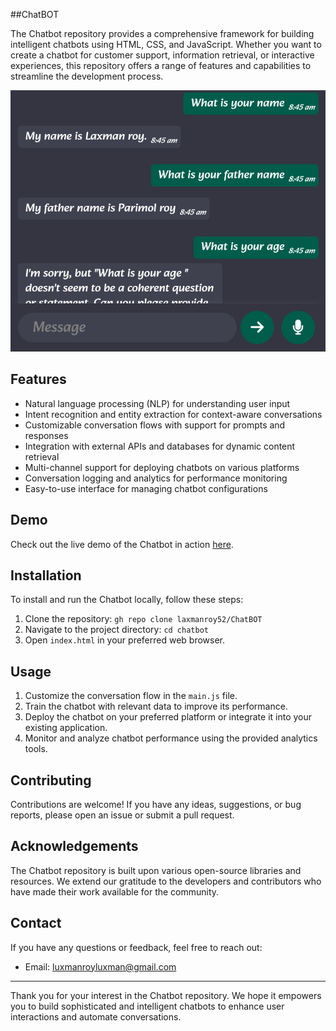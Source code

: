 ##ChatBOT

The Chatbot repository provides a comprehensive framework for building intelligent chatbots using HTML, CSS, and JavaScript. Whether you want to create a chatbot for customer support, information retrieval, or interactive experiences, this repository offers a range of features and capabilities to streamline the development process.

![Chatbot Screenshot](Screenshot_20230620-084538~2.png)

## Features

- Natural language processing (NLP) for understanding user input
- Intent recognition and entity extraction for context-aware conversations
- Customizable conversation flows with support for prompts and responses
- Integration with external APIs and databases for dynamic content retrieval
- Multi-channel support for deploying chatbots on various platforms
- Conversation logging and analytics for performance monitoring
- Easy-to-use interface for managing chatbot configurations

## Demo

Check out the live demo of the Chatbot in action [here](https://laxmanroy52.github.io/ChatBOT).

## Installation

To install and run the Chatbot locally, follow these steps:

1. Clone the repository: `gh repo clone laxmanroy52/ChatBOT`
2. Navigate to the project directory: `cd chatbot`
3. Open `index.html` in your preferred web browser.

## Usage

1. Customize the conversation flow in the `main.js` file.
2. Train the chatbot with relevant data to improve its performance.
3. Deploy the chatbot on your preferred platform or integrate it into your existing application.
4. Monitor and analyze chatbot performance using the provided analytics tools.

## Contributing

Contributions are welcome! If you have any ideas, suggestions, or bug reports, please open an issue or submit a pull request.


## Acknowledgements

The Chatbot repository is built upon various open-source libraries and resources. We extend our gratitude to the developers and contributors who have made their work available for the community.

## Contact

If you have any questions or feedback, feel free to reach out:

- Email: luxmanroyluxman@gmail.com

---

Thank you for your interest in the Chatbot repository. We hope it empowers you to build sophisticated and intelligent chatbots to enhance user interactions and automate conversations.
